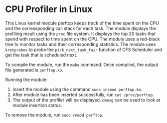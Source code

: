 # CPU Profiler in Linux

This Linux kernel module perftop keeps track of the time spent on the CPU and the corressponding call stack for each task. The module displays the profiling result using the `proc` file system. It displays the top 20 tasks that spend with respect to time spent on the CPU. The module uses a red-black tree to monitor tasks and their corresponding statistics. The module uses `kretprobes` to probe the `pick_next_task_fair` function of CFS Scheduler and get the task that is scheduled next.

To compile the module, run the `make` command. Once compiled, the output file generated is `perftop.ko`.

Running the module:

1. Insert the module using the command `sudo insmod perftop.ko`.
2. After module has been inserted successfully, run `cat /proc/perftop`.
3. The output of the profiler will be displayed. `dmesg` can be used to look at module insertion status.

To remove the module, run `sudo rmmod perftop`.

